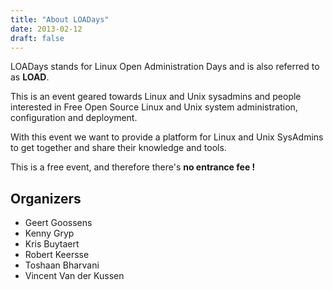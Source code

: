 ```yaml
---
title: "About LOADays"
date: 2013-02-12
draft: false
---
```


LOADays stands for Linux Open Administration Days and is also referred to as __LOAD__.

This is an event geared towards Linux and Unix sysadmins
and people interested in Free Open Source Linux and Unix system administration,
configuration and deployment.


With this event we want to provide a platform for Linux and Unix SysAdmins to get together and share their knowledge and tools.

This is a free event, and therefore there's __no entrance fee !__

## Organizers ##

- Geert Goossens
- Kenny Gryp
- Kris Buytaert
- Robert Keersse
- Toshaan Bharvani
- Vincent Van der Kussen

